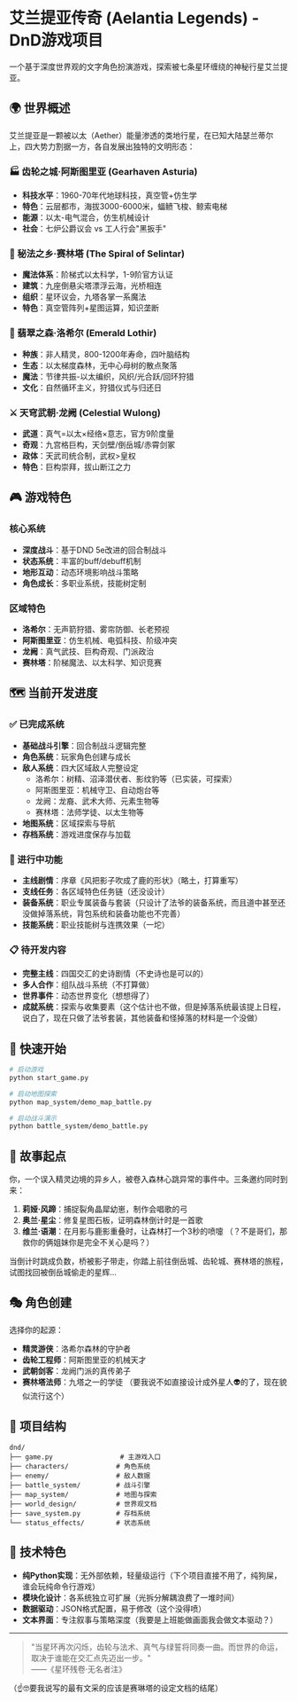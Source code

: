 # 艾兰提亚传奇 (Aelantia Legends) - DnD游戏项目

一个基于深度世界观的文字角色扮演游戏，探索被七条星环缠绕的神秘行星艾兰提亚。

## 🌍 世界概述

艾兰提亚是一颗被以太（Aether）能量渗透的类地行星，在已知大陆瑟兰蒂尔上，四大势力割据一方，各自发展出独特的文明形态：

### 🏭 齿轮之城·阿斯图里亚 (Gearhaven Asturia)
- **科技水平**：1960-70年代地球科技，真空管+仿生学
- **特色**：云层都市，海拔3000-6000米，蝠鲼飞梭、鲸索电梯
- **能源**：以太-电气混合，仿生机械设计
- **社会**：七炉公爵议会 vs 工人行会"黑扳手"

### 🔮 秘法之乡·赛林塔 (The Spiral of Selintar)
- **魔法体系**：阶梯式以太科学，1-9阶官方认证
- **建筑**：九座倒悬尖塔漂浮云海，光桥相连
- **组织**：星环议会，九塔各掌一系魔法
- **特色**：真空管阵列+星图运算，知识垄断

### 🌿 翡翠之森·洛希尔 (Emerald Lothir)
- **种族**：非人精灵，800-1200年寿命，四叶脑结构
- **生态**：以太梯度森林，无中心母树的散点聚落
- **魔法**：节律共振-以太编织，风织/光合跃/回环狩猎
- **文化**：自然循环主义，狩猎仪式与归还日

### ⚔️ 天穹武朝·龙阙 (Celestial Wulong)
- **武道**：真气=以太×经络×意志，官方9阶度量
- **奇观**：九宫格巨构，天剑壁/倒岳城/赤霄剑冢
- **政体**：天武司统合制，武权>皇权
- **特色**：巨构崇拜，拔山断江之力

## 🎮 游戏特色

### 核心系统
- **深度战斗**：基于DND 5e改进的回合制战斗
- **状态系统**：丰富的buff/debuff机制
- **地形互动**：动态环境影响战斗策略
- **角色成长**：多职业系统，技能树定制

### 区域特色
- **洛希尔**：无声箭狩猎、雾帘防御、长老预视
- **阿斯图里亚**：仿生机械、电弧科技、阶级冲突
- **龙阙**：真气武技、巨构奇观、门派政治
- **赛林塔**：阶梯魔法、以太科学、知识竞赛

## 🗺️ 当前开发进度

### ✅ 已完成系统
- **基础战斗引擎**：回合制战斗逻辑完整
- **角色系统**：玩家角色创建与成长
- **敌人系统**：四大区域敌人完整设定
  - 洛希尔：树精、沼泽潜伏者、影纹豹等（已实装，可探索）
  - 阿斯图里亚：机械守卫、自动炮台等
  - 龙阙：龙裔、武术大师、元素生物等
  - 赛林塔：法师学徒、以太生物等
- **地图系统**：区域探索与导航
- **存档系统**：游戏进度保存与加载

### 🔄 进行中功能
- **主线剧情**：序章《风把影子吹成了鹿的形状》（略土，打算重写）
- **支线任务**：各区域特色任务链（还没设计）
- **装备系统**：职业专属装备与套装（只设计了法爷的装备系统，而且道中甚至还没做掉落系统，背包系统和装备功能也不完善）
- **技能系统**：职业技能树与连携效果（一坨）

### 📋 待开发内容
- **完整主线**：四国交汇的史诗剧情（不史诗也是可以的）
- **多人合作**：组队战斗系统（不打算做）
- **世界事件**：动态世界变化（想想得了）
- **成就系统**：探索与收集要素（这个估计也不做，但是掉落系统最该提上日程，说白了，现在只做了法爷套装，其他装备和怪掉落的材料是一个没做）

## 🚀 快速开始

```bash
# 启动游戏
python start_game.py

# 启动地图探索
python map_system/demo_map_battle.py

# 启动战斗演示
python battle_system/demo_battle.py
```

## 🎯 故事起点

你，一个误入精灵边境的异乡人，被卷入森林心跳异常的事件中。三条邀约同时到来：

1. **莉娅·风蹄**：捕捉裂角晶犀幼崽，制作会唱歌的弓
2. **奥兰·星尘**：修复星图石板，证明森林倒计时是一首歌
3. **维兰·语潮**：在月影与鹿影重叠时，让森林打一个3秒的喷嚏
（？不是哥们，那救你的俩姐妹你是完全不关心是吗？）


当倒计时跳成负数，桥被影子带走，你踏上前往倒岳城、齿轮城、赛林塔的旅程，试图找回被倒岳城偷走的星辉...

## 🎭 角色创建

选择你的起源：
- **精灵游侠**：洛希尔森林的守护者
- **齿轮工程师**：阿斯图里亚的机械天才
- **武朝剑客**：龙阙门派的真传弟子
- **赛林塔法师**：九塔之一的学徒
（要我说不如直接设计成外星人👽的了，现在貌似流行这个）

## 📁 项目结构

```
dnd/
├── game.py                 # 主游戏入口
├── characters/            # 角色系统
├── enemy/                 # 敌人数据
├── battle_system/         # 战斗引擎
├── map_system/            # 地图与探索
├── world_design/          # 世界观文档
├── save_system.py         # 存档系统
└── status_effects/        # 状态系统
```

## 🌟 技术特色

- **纯Python实现**：无外部依赖，轻量级运行（下个项目直接不用了，纯狗屎，谁会玩纯命令行游戏）
- **模块化设计**：各系统独立可扩展（光拆分解耦浪费了一堆时间）
- **数据驱动**：JSON格式配置，易于修改（这个没得喷）
- **文本界面**：专注叙事与策略深度（我要是上班能做画面我会做文本驱动？）

---

> "当星环再次闪烁，齿轮与法术、真气与绿誓将同奏一曲。而世界的命运，取决于谁能在交汇点先迈出一步。"  
> ——《星环残卷·无名者注》


（☝️🤓要我说写的最有文采的应该是赛琳塔的设定文档的结尾）
